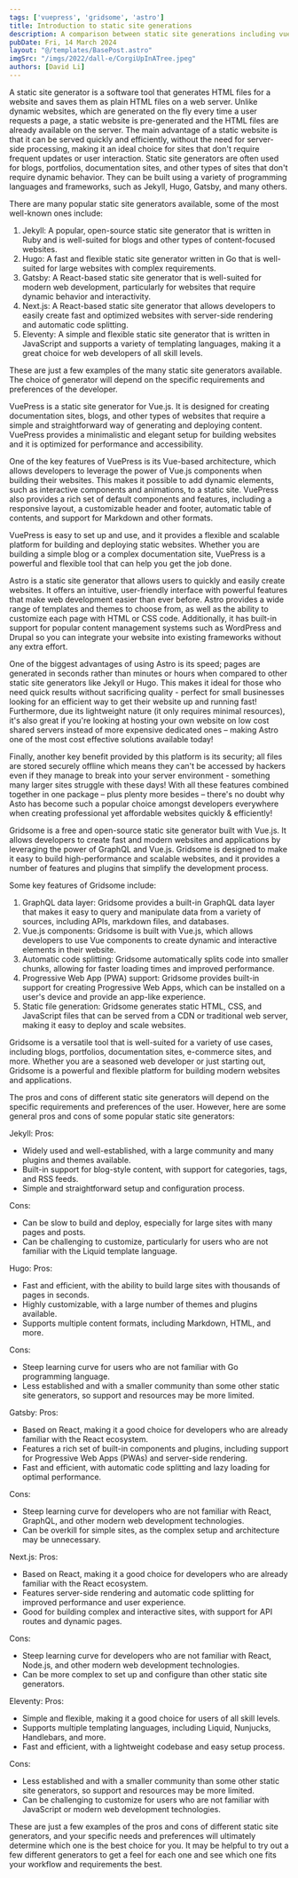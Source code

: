 ```yaml
---
tags: ['vuepress', 'gridsome', 'astro']
title: Introduction to static site generations
description: A comparison between static site generations including vuepress, gridsome and astro
pubDate: Fri, 14 March 2024
layout: "@/templates/BasePost.astro"
imgSrc: "/imgs/2022/dall-e/CorgiUpInATree.jpeg"
authors: [David Li]
---
```

A static site generator is a software tool that generates HTML files for a website and saves them as plain HTML files on a web server. Unlike dynamic websites, which are generated on the fly every time a user requests a page, a static website is pre-generated and the HTML files are already available on the server. The main advantage of a static website is that it can be served quickly and efficiently, without the need for server-side processing, making it an ideal choice for sites that don't require frequent updates or user interaction. Static site generators are often used for blogs, portfolios, documentation sites, and other types of sites that don't require dynamic behavior. They can be built using a variety of programming languages and frameworks, such as Jekyll, Hugo, Gatsby, and many others.


There are many popular static site generators available, some of the most well-known ones include:

1. Jekyll: A popular, open-source static site generator that is written in Ruby and is well-suited for blogs and other types of content-focused websites.
2. Hugo: A fast and flexible static site generator written in Go that is well-suited for large websites with complex requirements.
3. Gatsby: A React-based static site generator that is well-suited for modern web development, particularly for websites that require dynamic behavior and interactivity.
4. Next.js: A React-based static site generator that allows developers to easily create fast and optimized websites with server-side rendering and automatic code splitting.
5. Eleventy: A simple and flexible static site generator that is written in JavaScript and supports a variety of templating languages, making it a great choice for web developers of all skill levels.

These are just a few examples of the many static site generators available. The choice of generator will depend on the specific requirements and preferences of the developer.


VuePress is a static site generator for Vue.js. It is designed for creating documentation sites, blogs, and other types of websites that require a simple and straightforward way of generating and deploying content. VuePress provides a minimalistic and elegant setup for building websites and it is optimized for performance and accessibility.

One of the key features of VuePress is its Vue-based architecture, which allows developers to leverage the power of Vue.js components when building their websites. This makes it possible to add dynamic elements, such as interactive components and animations, to a static site. VuePress also provides a rich set of default components and features, including a responsive layout, a customizable header and footer, automatic table of contents, and support for Markdown and other formats.

VuePress is easy to set up and use, and it provides a flexible and scalable platform for building and deploying static websites. Whether you are building a simple blog or a complex documentation site, VuePress is a powerful and flexible tool that can help you get the job done.


Astro is a static site generator that allows users to quickly and easily create websites. It offers an intuitive, user-friendly interface with powerful features that make web development easier than ever before. Astro provides a wide range of templates and themes to choose from, as well as the ability to customize each page with HTML or CSS code. Additionally, it has built-in support for popular content management systems such as WordPress and Drupal so you can integrate your website into existing frameworks without any extra effort. 

One of the biggest advantages of using Astro is its speed; pages are generated in seconds rather than minutes or hours when compared to other static site generators like Jekyll or Hugo. This makes it ideal for those who need quick results without sacrificing quality - perfect for small businesses looking for an efficient way to get their website up and running fast! Furthermore, due its lightweight nature (it only requires minimal resources), it's also great if you're looking at hosting your own website on low cost shared servers instead of more expensive dedicated ones – making Astro one of the most cost effective solutions available today! 

Finally, another key benefit provided by this platform is its security; all files are stored securely offline which means they can't be accessed by hackers even if they manage to break into your server environment - something many larger sites struggle with these days! With all these features combined together in one package – plus plenty more besides – there's no doubt why Asto has become such a popular choice amongst developers everywhere when creating professional yet affordable websites quickly & efficiently!


Gridsome is a free and open-source static site generator built with Vue.js. It allows developers to create fast and modern websites and applications by leveraging the power of GraphQL and Vue.js. Gridsome is designed to make it easy to build high-performance and scalable websites, and it provides a number of features and plugins that simplify the development process.

Some key features of Gridsome include:

1. GraphQL data layer: Gridsome provides a built-in GraphQL data layer that makes it easy to query and manipulate data from a variety of sources, including APIs, markdown files, and databases.
2. Vue.js components: Gridsome is built with Vue.js, which allows developers to use Vue components to create dynamic and interactive elements in their website.
3. Automatic code splitting: Gridsome automatically splits code into smaller chunks, allowing for faster loading times and improved performance.
4. Progressive Web App (PWA) support: Gridsome provides built-in support for creating Progressive Web Apps, which can be installed on a user's device and provide an app-like experience.
5. Static file generation: Gridsome generates static HTML, CSS, and JavaScript files that can be served from a CDN or traditional web server, making it easy to deploy and scale websites.

Gridsome is a versatile tool that is well-suited for a variety of use cases, including blogs, portfolios, documentation sites, e-commerce sites, and more. Whether you are a seasoned web developer or just starting out, Gridsome is a powerful and flexible platform for building modern websites and applications.


The pros and cons of different static site generators will depend on the specific requirements and preferences of the user. However, here are some general pros and cons of some popular static site generators:

Jekyll:
Pros:

* Widely used and well-established, with a large community and many plugins and themes available.
* Built-in support for blog-style content, with support for categories, tags, and RSS feeds.
* Simple and straightforward setup and configuration process.

Cons:

* Can be slow to build and deploy, especially for large sites with many pages and posts.
* Can be challenging to customize, particularly for users who are not familiar with the Liquid template language.

Hugo:
Pros:

* Fast and efficient, with the ability to build large sites with thousands of pages in seconds.
* Highly customizable, with a large number of themes and plugins available.
* Supports multiple content formats, including Markdown, HTML, and more.

Cons:

* Steep learning curve for users who are not familiar with Go programming language.
* Less established and with a smaller community than some other static site generators, so support and resources may be more limited.

Gatsby:
Pros:

* Based on React, making it a good choice for developers who are already familiar with the React ecosystem.
* Features a rich set of built-in components and plugins, including support for Progressive Web Apps (PWAs) and server-side rendering.
* Fast and efficient, with automatic code splitting and lazy loading for optimal performance.

Cons:

* Steep learning curve for developers who are not familiar with React, GraphQL, and other modern web development technologies.
* Can be overkill for simple sites, as the complex setup and architecture may be unnecessary.

Next.js:
Pros:

* Based on React, making it a good choice for developers who are already familiar with the React ecosystem.
* Features server-side rendering and automatic code splitting for improved performance and user experience.
* Good for building complex and interactive sites, with support for API routes and dynamic pages.

Cons:

* Steep learning curve for developers who are not familiar with React, Node.js, and other modern web development technologies.
* Can be more complex to set up and configure than other static site generators.

Eleventy:
Pros:

* Simple and flexible, making it a good choice for users of all skill levels.
* Supports multiple templating languages, including Liquid, Nunjucks, Handlebars, and more.
* Fast and efficient, with a lightweight codebase and easy setup process.

Cons:

* Less established and with a smaller community than some other static site generators, so support and resources may be more limited.
* Can be challenging to customize for users who are not familiar with JavaScript or modern web development technologies.

These are just a few examples of the pros and cons of different static site generators, and your specific needs and preferences will ultimately determine which one is the best choice for you. It may be helpful to try out a few different generators to get a feel for each one and see which one fits your workflow and requirements the best.

